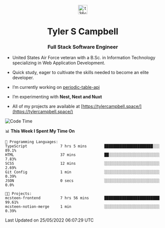<p align="center">
<a href="https://www.linkedin.com/in/t36campbell" target="blank"><img align="center" src="https://ik.imagekit.io/t36campbell/Portfolio/linkedin.png.original_m8bbGgPh6.png" alt="t36campbell" height="30" width="30" /></a>
</p>
<h1 align="center">Tyler S Campbell</h1>
<h3 align="center">Full Stack Software Engineer</h3>

* United States Air Force veteran with a B.Sc. in Information Technology specializing in Web Application Development. 

* Quick study, eager to cultivate the skills needed to become an elite developer.

* I’m currently working on [periodic-table-api](https://github.com/t36campbell/periodic-table-api)

* I’m experimenting with **Nest, Next and Nuxt**

* All of my projects are available at [https://tylercampbell.space/](https://tylercampbell.space/)

<!--START_SECTION:waka-->
![Code Time](http://img.shields.io/badge/Code%20Time-1%2C635%20hrs%2058%20mins-blue)

📊 **This Week I Spent My Time On** 

```text
💬 Programming Languages: 
TypeScript               7 hrs 5 mins        ██████████████████████░░░   89.1% 
HTML                     37 mins             ██░░░░░░░░░░░░░░░░░░░░░░░   7.83% 
SCSS                     12 mins             ░░░░░░░░░░░░░░░░░░░░░░░░░   2.69% 
Git Config               1 min               ░░░░░░░░░░░░░░░░░░░░░░░░░   0.39% 
JSON                     0 secs              ░░░░░░░░░░░░░░░░░░░░░░░░░   0.0%

🐱‍💻 Projects: 
mcsteen-frontend         7 hrs 56 mins       █████████████████████████   99.61% 
mcsteen-notion-merge     1 min               ░░░░░░░░░░░░░░░░░░░░░░░░░   0.39%

```


 Last Updated on 25/05/2022 06:07:29 UTC
<!--END_SECTION:waka-->
